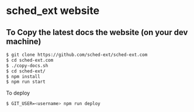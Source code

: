 # sched_ext website

## To Copy the latest docs the website (on your dev machine)

```bash
$ git clone https://github.com/sched-ext/sched-ext.com
$ cd sched-ext.com
$ ./copy-docs.sh
$ cd sched-ext/
$ npm install
$ npm run start
```
To deploy
```bash
$ GIT_USER=<username> npm run deploy
```
